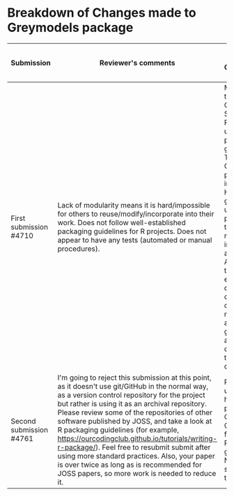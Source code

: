 # Breakdown of Changes made to Greymodels package

| Submission | Reviewer's comments | Changes made to Greymodels' package |
| --------------- | --------------- | --------------- |
|First submission #4710|Lack of modularity means it is hard/impossible for others to reuse/modify/incorporate into their work. Does not follow well-established packaging guidelines for R projects. Does not appear to have any tests (automated or manual procedures).|Modularized the Greymodels Shiny app. Package updated as per R project guidelines. The Greymodels package includes a Help tab that gives the use of the package and the different models implemented and an About Grey tab that explain the different categories of the grey models. An animated guide is also available to demonstrate the use of data.|
|Second submission #4761|I'm going to reject this submission at this point, as it doesn't use git/GitHub in the normal way, as a version control repository for the project but rather is using it as an archival repository. Please review some of the repositories of other software published by JOSS, and take a look at R packaging guidelines (for example, https://ourcodingclub.github.io/tutorials/writing-r-package/). Feel free to resubmit submit after using more standard practices. Also, your paper is over twice as long as is recommended for JOSS papers, so more work is needed to reduce it.|Package updated and has been publised on CRAN and GitHub, following the R packaging guidelines. New paper submission to JOSS.|
